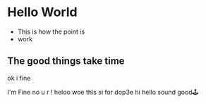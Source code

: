 # Hello World

- This is how the point is
- work

## The good things take time

ok i fine

I'm Fine  no u r !
heloo woe this si for dop3e hi hello
sound good🕹️
